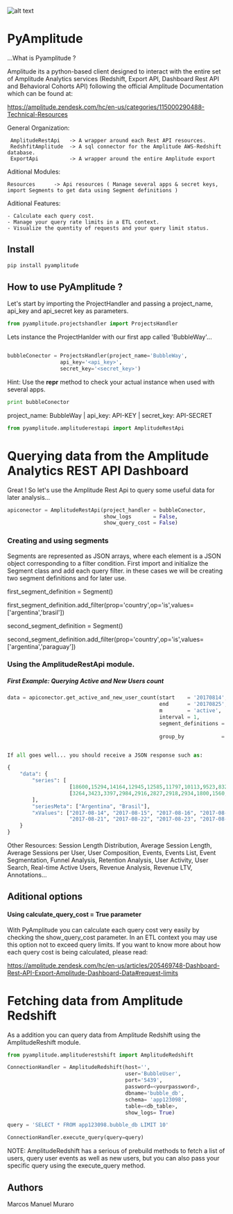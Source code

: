 
![alt text](logo.png)

# PyAmplitude

...What is Pyamplitude ?

Amplitude its a python-based client designed to interact with the entire set of Amplitude Analytics services (Redshift, Export API, Dashboard Rest API and Behavioral Cohorts API) following the official Amplitude Documentation which can be found at:  

https://amplitude.zendesk.com/hc/en-us/categories/115000290488-Technical-Resources

General Organization:

     AmplitudeRestApi   -> A wrapper around each Rest API resources.
     RedshfitAmplitude  -> A sql connector for the Amplitude AWS-Redshift database.
     ExportApi          -> A wrapper around the entire Amplitude export

Aditional Modules:

    Resources      -> Api resources ( Manage several apps & secret keys, import Segments to get data using Segment definitions )

Aditional Features:

    - Calculate each query cost.
    - Manage your query rate limits in a ETL context.
    - Visualize the quentity of requests and your query limit status.

## Install

```python
pip install pyamplitude
```

## How to use PyAmplitude ?

Let's start by importing the ProjectHandler and passing a project_name, api_key and api_secret key as parameters.


```python
from pyamplitude.projectshandler import ProjectsHandler
```

Lets instance the ProjectHanlder with our first app called 'BubbleWay'...


```python

bubbleConector = ProjectsHandler(project_name='BubbleWay',
				 api_key='<api_key>',
				 secret_key='<secret_key>')
```

Hint: Use the __repr__ method to check your actual instance when used with several apps.


```python
print bubbleConector
```

project_name: BubbleWay | api_key: API-KEY | secret_key: API-SECRET


```python
from pyamplitude.amplituderestapi import AmplitudeRestApi
```

# Querying data from the Amplitude Analytics REST API Dashboard

Great ! So let's use the Amplitude Rest Api to query some useful data for later analysis...


```python
apiconector = AmplitudeRestApi(project_handler = bubbleConector,
                               show_logs       = False,
                               show_query_cost = False)
```

### Creating and using segments

Segments are represented as JSON arrays, where each element is a JSON object corresponding to a filter condition. First import and initialize the Segment class and add each query filter. in these cases we will be creating two segment definitions and for later use.

first_segment_definition = Segment()

first_segment_definition.add_filter(prop='country',op='is',values=['argentina','brasil'])

second_segment_definition = Segment()

second_segment_definition.add_filter(prop='country',op='is',values=['argentina','paraguay'])

### Using the AmplitudeRestApi module.

##### First Example:  Querying Active and New Users count


```python
data = apiconector.get_active_and_new_user_count(start    = '20170814',
                                                 end      = '20170825',
                                                 m        = 'active',
                                                 interval = 1,
                                                 segment_definitions = [first_segment_definition,
                                                                        second_segment_definition],
                                                 group_by            = None)
```
```python

If all goes well... you should receive a JSON response such as:

{
    "data": {
        "series": [
                    [18600,15294,14164,12945,12585,11797,10113,9523,8321,7873,9053,8109],
                    [3264,3423,3397,2984,2916,2827,2918,2934,1800,1560,1240,1100]
        ],
        "seriesMeta": ["Argentina", "Brasil"],
        "xValues": ["2017-08-14", "2017-08-15", "2017-08-16", "2017-08-17", "2017-08-18", "2017-08-19", "2017-08-20",
                    "2017-08-21", "2017-08-22", "2017-08-23", "2017-08-24", "2017-08-25"]
    }
}
```

Other Resources: Session Length Distribution, Average Session Length, Average Sessions per User, User Composition, Events, Events List, Event Segmentation, Funnel Analysis, Retention Analysis, User Activity, User Search, Real-time Active Users, Revenue Analysis, Revenue LTV, Annotations...

## Aditional options

#### Using  calculate_query_cost = True parameter

With PyAmplitude you can calculate each query cost very easily by checking the show_query_cost parameter. In an ETL context you may use this option not to exceed query limits. If you want to know more about how each query cost is being calculated, please read:

https://amplitude.zendesk.com/hc/en-us/articles/205469748-Dashboard-Rest-API-Export-Amplitude-Dashboard-Data#request-limits


# Fetching data from Amplitude Redshift

As a addition you can query data from Amplitude Redshift using the AmplitudeReshift module.


```python
from pyamplitude.amplituderestshift import AmplitudeRedshift
```


```python
ConnectionHandler = AmplitudeRedshift(host='',
                                      user='BubbleUser',
                                      port='5439',
                                      password=<yourpassword>,
                                      dbname='bubble_db',
                                      schema= 'app123098',
                                      table=<db_table>,
                                      show_logs= True)
```


```python
query = 'SELECT * FROM app123098.bubble_db LIMIT 10'
```


```python
ConnectionHandler.execute_query(query=query)
```

NOTE: AmplitudeRedshift has a serious of prebuild methods to fetch a list of users, query user events as well as new users, but you can also pass your specific query using the execute_query method.

## Authors

Marcos Manuel Muraro
